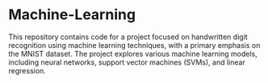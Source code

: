 # Machine-Learning

This repository contains code for a project focused on handwritten digit recognition using machine learning techniques, with a primary emphasis on the MNIST dataset. The project explores various machine learning models, including neural networks, support vector machines (SVMs), and linear regression.
